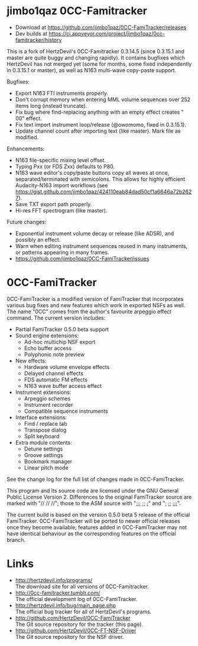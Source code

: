 # jimbo1qaz 0CC-Famitracker

- Download at https://github.com/jimbo1qaz/0CC-FamiTracker/releases
- Dev builds at https://ci.appveyor.com/project/jimbo1qaz/0cc-famitracker/history

This is a fork of HertzDevil's 0CC-Famitracker 0.3.14.5 (since 0.3.15.1 and master are quite buggy and changing rapidly). It contains bugfixes which HertzDevil has not merged yet (some for months, some fixed independently in 0.3.15.1 or master), as well as N163 multi-wave copy-paste support.

Bugfixes:

- Export N163 FTI instruments properly.
- Don't corrupt memory when entering MML volume sequences over 252 items long (instead truncate).
- Fix bug where find-replacing anything with an empty effect creates " 00" effect.
- Fix text import instrument loop/release (@owomomo, fixed in 0.3.15.1).
- Update channel count after importing text (like master). Mark file as modified.

Enhancements:
- N163 file-specific mixing level offset.
- Typing Pxx (or FDS Zxx) defaults to P80.
- N163 wave editor's copy/paste buttons copy all waves at once, separated/terminated with semicolons. This allows for highly efficient Audacity-N163 import workflows (see https://gist.github.com/jimbo1qaz/424110eab84dad50cf1a6646a72b2627).
- Save TXT export path properly.
- Hi-res FFT spectrogram (like master).

Future changes:

- Exponential instrument volume decay or release (like ADSR), and possibly an effect.
- Warn when editing instrument sequences reused in many instruments, or patterns appearing in many frames.
- https://github.com/jimbo1qaz/0CC-FamiTracker/issues

# 0CC-FamiTracker

0CC-FamiTracker is a modified version of FamiTracker that incorporates various bug fixes and new features which work in exported NSFs as well. The name "0CC" comes from the author's favourite arpeggio effect command. The current version includes:

- Partial FamiTracker 0.5.0 beta support
- Sound engine extensions:
   - Ad-hoc multichip NSF export
   - Echo buffer access
   - Polyphonic note preview
- New effects:
   - Hardware volume envelope effects
   - Delayed channel effects
   - FDS automatic FM effects
   - N163 wave buffer access effect
- Instrument extensions:
   - Arpeggio schemes
   - Instrument recorder
   - Compatible sequence instruments
- Interface extensions:
   - Find / replace tab
   - Transpose dialog
   - Split keyboard
- Extra module contents:
   - Detune settings
   - Groove settings
   - Bookmark manager
   - Linear pitch mode

See the change log for the full list of changes made in 0CC-FamiTracker.

This program and its source code are licensed under the GNU General Public License Version 2. Differences to the original FamiTracker source are marked with "// // //"; those to the ASM source with ";;; ;; ;" and "; ;; ;;;".

The current build is based on the version 0.5.0 beta 5 release of the official FamiTracker. 0CC-FamiTracker will be ported to newer official releases once they become available; features added in 0CC-FamiTracker may not have identical behaviour as the corresponding features on the official branch.

# Links

- http://hertzdevil.info/programs/  
  The download site for all versions of 0CC-Famitracker.
- http://0cc-famitracker.tumblr.com/  
  The official development log of 0CC-FamiTracker.
- http://hertzdevil.info/bug/main_page.php  
  The official bug tracker for all of HertzDevil's programs.
- http://github.com/HertzDevil/0CC-FamiTracker  
  The Git source repository for the tracker (this page).
- http://github.com/HertzDevil/0CC-FT-NSF-Driver  
  The Git source repository for the NSF driver.
